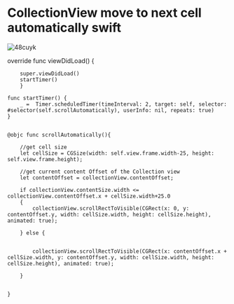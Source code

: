 # CollectionView move to next cell automatically swift

![48cuyk](https://user-images.githubusercontent.com/29371886/87573105-517ec500-c6ee-11ea-9ddd-4b3b0448399a.gif)




   override func viewDidLoad() {
   
        super.viewDidLoad()
        startTimer()
        }
  
    func startTimer() {
        _ =  Timer.scheduledTimer(timeInterval: 2, target: self, selector: #selector(self.scrollAutomatically), userInfo: nil, repeats: true)
    }
    
        
    @objc func scrollAutomatically(){
        
        //get cell size
        let cellSize = CGSize(width: self.view.frame.width-25, height: self.view.frame.height);
        
        //get current content Offset of the Collection view
        let contentOffset = collectionView.contentOffset;
        
        if collectionView.contentSize.width <= collectionView.contentOffset.x + cellSize.width+25.0
        {
            collectionView.scrollRectToVisible(CGRect(x: 0, y: contentOffset.y, width: cellSize.width, height: cellSize.height), animated: true);
            
        } else {
            
         
            collectionView.scrollRectToVisible(CGRect(x: contentOffset.x + cellSize.width, y: contentOffset.y, width: cellSize.width, height: cellSize.height), animated: true);
            
        }
        
        
    }
